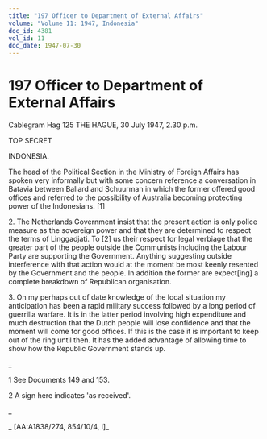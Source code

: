 ```yaml
---
title: "197 Officer to Department of External Affairs"
volume: "Volume 11: 1947, Indonesia"
doc_id: 4381
vol_id: 11
doc_date: 1947-07-30
---
```


# 197 Officer to Department of External Affairs

Cablegram Hag 125 THE HAGUE, 30 July 1947, 2.30 p.m.

TOP SECRET

INDONESIA.

The head of the Political Section in the Ministry of Foreign Affairs has spoken very informally but with some concern reference a conversation in Batavia between Ballard and Schuurman in which the former offered good offices and referred to the possibility of Australia becoming protecting power of the Indonesians. [1]

2\. The Netherlands Government insist that the present action is only police measure as the sovereign power and that they are determined to respect the terms of Linggadjati. To [2] us their respect for legal verbiage that the greater part of the people outside the Communists including the Labour Party are supporting the Government. Anything suggesting outside interference with that action would at the moment be most keenly resented by the Government and the people. In addition the former are expect[ing] a complete breakdown of Republican organisation.

3\. On my perhaps out of date knowledge of the local situation my anticipation has been a rapid military success followed by a long period of guerrilla warfare. It is in the latter period involving high expenditure and much destruction that the Dutch people will lose confidence and that the moment will come for good offices. If this is the case it is important to keep out of the ring until then. It has the added advantage of allowing time to show how the Republic Government stands up.

_

1 See Documents 149 and 153.

2 A sign here indicates 'as received'.

_

_ [AA:A1838/274, 854/10/4, i]_
